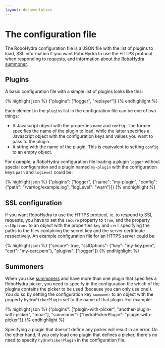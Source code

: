 ```yaml
---
layout: documentation
---
```


The configuration file
======================

The RoboHydra configuration file is a JSON file with the list of
plugins to load, SSL information if you want RoboHydra to use the
HTTPS protocol when responding to requests, and information about the
[RoboHydra summoner](../summoners).

Plugins
-------

A basic configuration file with a simple list of plugins looks like
this:

{% highlight json %}
{"plugins": ["logger", "replayer"]}
{% endhighlight %}

Each element in the `plugins` list in the configuration file can be
one of two things:

* A Javascript object with the properties `name` and `config`. The
former specifies the name of the plugin to load, while the latter
specifies a Javascript object with the configuration keys and values
you want to pass to the plugin.
* A string with the name of the plugin. This is equivalent to setting
`config` to an empty object.

For example, a RoboHydra configuration file loading a plugin `logger`
without special configuration and a plugin named `my-plugin` with the
configuration keys `path` and `logLevel` could be:

{% highlight json %}
{"plugins": ["logger",
             {"name": "my-plugin",
              "config": {"path": "/var/log/example.log",
                         "logLevel": "warn"}]}
{% endhighlight %}

SSL configuration
-----------------

If you want RoboHydra to use the HTTPS protocol, ie. to respond to SSL
requests, you have to set the `secure` property to `true`, and the
property `sslOptions` to an object with the properties `key` and
`cert` specifying the paths to the files containing the secret key and
the server certificate respectively. An example configuration file for
an HTTPS server could be:

{% highlight json %}
{"secure": true,
 "sslOptions": {"key":  "my-key.pem",
                "cert": "my-cert.pem"},
 "plugins": ["logger"]}
{% endhighlight %}


Summoners
---------

When you use [summoners](../summoners) and have more than one plugin
that specifies a RoboHydra picker, you need to specify in the
configuration file which of the plugins contains the picker to be used
(because you can only use one!). You do so by setting the
configuration key `summoner` to an object with the property
`hydraPickerPlugin` set to the name of that plugin. For example:

{% highlight json %}
{"plugins": ["plugin-with-picker", "another-plugin-with-picker", "moar"],
 "summoner": {"hydraPickerPlugin": "plugin-with-picker"}}
{% endhighlight %}

Specifying a plugin that doesn't define any picker will result in an
error. On the other hand, if you only load one plugin that defines a
picker, there's no need to specify `hydraPickerPlugin` in the
configuration file.
